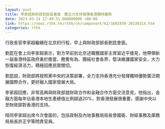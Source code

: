 ```yaml
---
layout: post
title: 李家超與財政部部長會面　獲全力支持發揮香港獨特優勢
date: 2023-03-14 17:49:51.000000000 +08:00
link: https://news.rthk.hk/rthk/ch/component/k2/1691939-20230314.htm
categories: rthk
---
```


行政長官李家超繼續在北京的行程，早上與財政部部長劉昆會面。

劉昆在會上向李家超表示，對方早前到北京述職獲國家主席習近平接見，他帶領新一屆香港特區政府勇於擔當、務實有為、團結社會各界，堅決維護國家安全，大力恢復經濟活力，積極回應民眾關切。

劉昆說，財政部將按照黨中央的決策部署，全力支持香港充分發揮獨特優勢廣泛開展國際合作，更好融入國家發展大局。

李家超回應，非常高興與財政部就財政合作和金融合作方面交流意見，他指出，金融方面每年佔香港本地生產總值比例超過20%，對香港發展很重要，感謝中央以至財政部對香港的支持。

陪同李家超出席今次會面的，包括政制及內地事務局局長曾國衞、財經事務及庫務局局長許正宇等問責官員。
